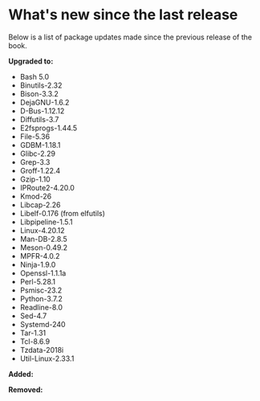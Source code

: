 # What's new since the last release

Below is a list of package updates made since the previous release of the book.

**Upgraded to:**

- Bash 5.0
- Binutils-2.32
- Bison-3.3.2
- DejaGNU-1.6.2
- D-Bus-1.12.12
- Diffutils-3.7
- E2fsprogs-1.44.5
- File-5.36
- GDBM-1.18.1
- Glibc-2.29
- Grep-3.3
- Groff-1.22.4
- Gzip-1.10
- IPRoute2-4.20.0
- Kmod-26
- Libcap-2.26
- Libelf-0.176 (from elfutils)
- Libpipeline-1.5.1
- Linux-4.20.12
- Man-DB-2.8.5
- Meson-0.49.2
- MPFR-4.0.2
- Ninja-1.9.0
- Openssl-1.1.1a
- Perl-5.28.1
- Psmisc-23.2
- Python-3.7.2
- Readline-8.0
- Sed-4.7
- Systemd-240
- Tar-1.31
- Tcl-8.6.9
- Tzdata-2018i
- Util-Linux-2.33.1

**Added:**

**Removed:**
